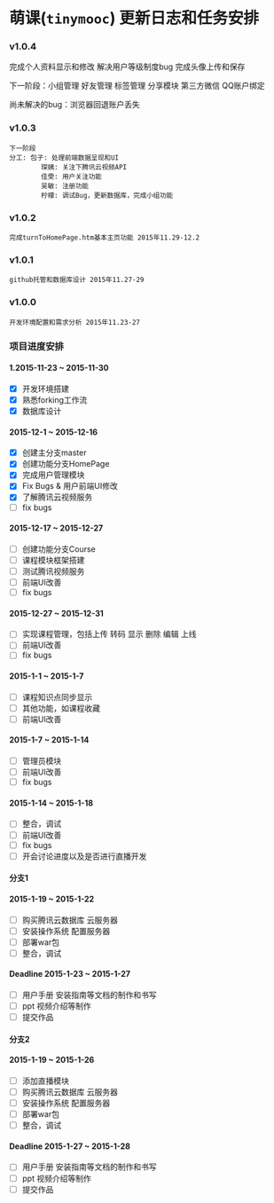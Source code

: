 # 萌课(`tinymooc`) 更新日志和任务安排

### v1.0.4
   完成个人资料显示和修改
   解决用户等级制度bug
   完成头像上传和保存

   下一阶段：小组管理 好友管理 标签管理 分享模块
   第三方微信 QQ账户绑定

   尚未解决的bug：浏览器回退账户丢失

### v1.0.3
    下一阶段
    分工: 包子: 处理前端数据呈现和UI
            琛姨: 关注下腾讯云视频API
            佳雯: 用户关注功能
            吴敏: 注册功能
            柠檬: 调试Bug，更新数据库，完成小组功能
### v1.0.2
    完成turnToHomePage.htm基本主页功能 2015年11.29-12.2

### v1.0.1
	github托管和数据库设计 2015年11.27-29

### v1.0.0
	开发环境配置和需求分析 2015年11.23-27

### 项目进度安排

#### 1.2015-11-23 ~ 2015-11-30

* [x] 开发环境搭建
* [x] 熟悉forking工作流
* [x] 数据库设计

#### 2015-12-1 ~ 2015-12-16

* [x] 创建主分支master
* [x] 创建功能分支HomePage
* [x] 完成用户管理模块
* [x] Fix Bugs & 用户前端UI修改
* [x] 了解腾讯云视频服务
* [ ] fix bugs

#### 2015-12-17 ~ 2015-12-27

* [ ] 创建功能分支Course
* [ ] 课程模块框架搭建
* [ ] 测试腾讯视频服务
* [ ] 前端UI改善
* [ ] fix bugs

#### 2015-12-27 ~ 2015-12-31

* [ ] 实现课程管理，包括上传 转码 显示 删除 编辑 上线
* [ ] 前端UI改善
* [ ] fix bugs

#### 2015-1-1 ~ 2015-1-7

* [ ] 课程知识点同步显示
* [ ] 其他功能，如课程收藏
* [ ] 前端UI改善

#### 2015-1-7 ~ 2015-1-14

* [ ] 管理员模块
* [ ] 前端UI改善
* [ ] fix bugs

#### 2015-1-14 ~ 2015-1-18

* [ ] 整合，调试
* [ ] 前端UI改善
* [ ] fix bugs
* [ ] 开会讨论进度以及是否进行直播开发

#### 分支1
#### 2015-1-19 ~ 2015-1-22
* [ ] 购买腾讯云数据库 云服务器
* [ ] 安装操作系统 配置服务器
* [ ] 部署war包
* [ ] 整合，调试

#### Deadline 2015-1-23 ~ 2015-1-27
* [ ] 用户手册 安装指南等文档的制作和书写
* [ ] ppt 视频介绍等制作
* [ ] 提交作品

#### 分支2
#### 2015-1-19 ~ 2015-1-26
* [ ] 添加直播模块
* [ ] 购买腾讯云数据库 云服务器
* [ ] 安装操作系统 配置服务器
* [ ] 部署war包
* [ ] 整合，调试

#### Deadline 2015-1-27 ~ 2015-1-28
* [ ] 用户手册 安装指南等文档的制作和书写
* [ ] ppt 视频介绍等制作
* [ ] 提交作品
